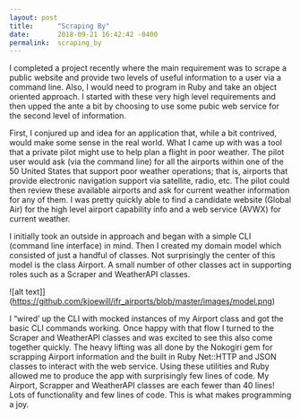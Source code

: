 ```yaml
---
layout: post
title:      "Scraping By"
date:       2018-09-21 16:42:42 -0400
permalink:  scraping_by
---
```



I completed a project recently where the main requirement was to scrape a public website and provide two levels of useful information to a user via a command line.  Also, I would need to program in Ruby and take an object oriented approach.  I started with these very high level requirements and then upped the ante a bit by choosing to use some pubic web service for the second level of information.

First, I conjured up and idea for an application that, while a bit contrived, would make some sense in the real world.  What I came up with was a tool that a private pilot might use to help plan a flight in poor weather.  The pilot user would ask (via the command line) for all the airports within one of the 50 United States that support poor weather operations; that is, airports that provide electronic navigation support via satellite, radio, etc.  The pilot could then review these available airports and ask for current weather information for any of them.  I was pretty quickly able to find a candidate website (Global Air)  for the high level airport capability info and a web service (AVWX) for current weather.

I initially took an outside in approach and began with a simple CLI (command line interface) in mind.  Then I created my domain model which consisted of just a handful of classes.  Not surprisingly the center of this model is the class Airport.  A small number of other classes act in supporting roles such as a Scraper and WeatherAPI classes.

![alt text]](https://github.com/kjoewill/ifr_airports/blob/master/images/model.png)

I “wired’ up the CLI with mocked instances of my Airport class and got the basic CLI commands working.  Once happy with that flow I turned to the Scraper and WeatherAPI classes and was excited to see this also come together quickly.  The heavy lifting was all done by the Nokogiri gem for scrapping Airport information and the built in Ruby Net::HTTP and JSON classes to interact with the web service.  Using these utilities and Ruby allowed me to produce the app with surprisingly few lines of code.  My Airport, Scrapper and WeatherAPI classes are each fewer than 40 lines!  Lots of functionality and few lines of code.  This is what makes programming a joy.

